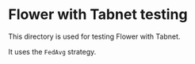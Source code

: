 # Flower with Tabnet testing

This directory is used for testing Flower with Tabnet.

It uses the `FedAvg` strategy.
